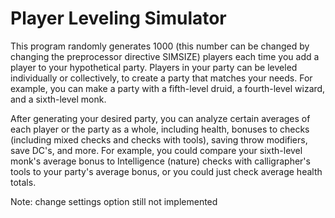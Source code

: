 # Player Leveling Simulator
This program randomly generates 1000 (this number can be changed by changing the preprocessor directive SIMSIZE) players each time you add a player to your hypothetical party. Players in your party can be leveled individually or collectively, to create a party that matches your needs. For example, you can make a party with a fifth-level druid, a fourth-level wizard, and a sixth-level monk.

After generating your desired party, you can analyze certain averages of each player or the party as a whole, including health, bonuses to checks (including mixed checks and checks with tools), saving throw modifiers, save DC's, and more. For example, you could compare your sixth-level monk's average bonus to Intelligence (nature) checks with calligrapher's tools to your party's average bonus, or you could just check average health totals.

Note: change settings option still not implemented
